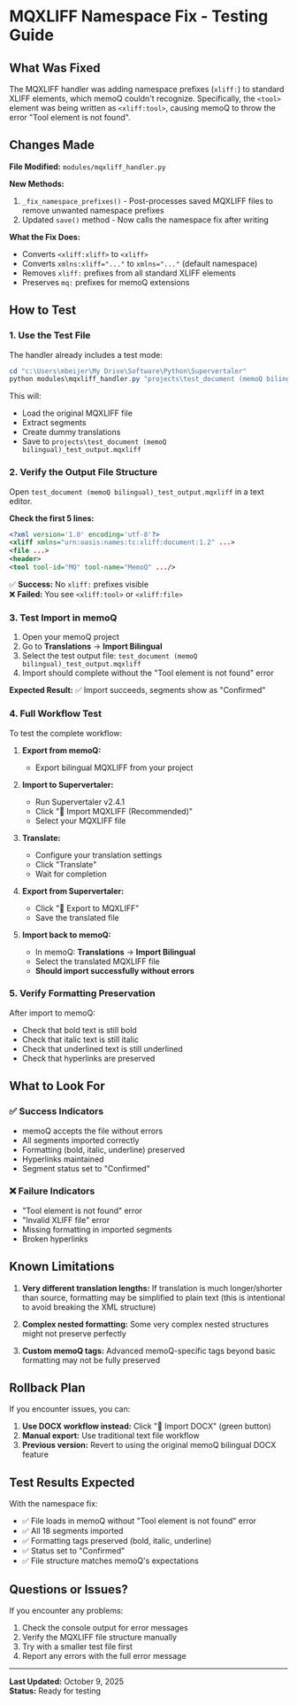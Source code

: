 # MQXLIFF Namespace Fix - Testing Guide

## What Was Fixed

The MQXLIFF handler was adding namespace prefixes (`xliff:`) to standard XLIFF elements, which memoQ couldn't recognize. Specifically, the `<tool>` element was being written as `<xliff:tool>`, causing memoQ to throw the error "Tool element is not found".

## Changes Made

**File Modified:** `modules/mqxliff_handler.py`

**New Methods:**
1. `_fix_namespace_prefixes()` - Post-processes saved MQXLIFF files to remove unwanted namespace prefixes
2. Updated `save()` method - Now calls the namespace fix after writing

**What the Fix Does:**
- Converts `<xliff:xliff>` to `<xliff>`
- Converts `xmlns:xliff="..."` to `xmlns="..."` (default namespace)
- Removes `xliff:` prefixes from all standard XLIFF elements
- Preserves `mq:` prefixes for memoQ extensions

## How to Test

### 1. Use the Test File

The handler already includes a test mode:

```powershell
cd "c:\Users\mbeijer\My Drive\Software\Python\Supervertaler"
python modules\mqxliff_handler.py "projects\test_document (memoQ bilingual).mqxliff"
```

This will:
- Load the original MQXLIFF file
- Extract segments
- Create dummy translations
- Save to `projects\test_document (memoQ bilingual)_test_output.mqxliff`

### 2. Verify the Output File Structure

Open `test_document (memoQ bilingual)_test_output.mqxliff` in a text editor.

**Check the first 5 lines:**
```xml
<?xml version='1.0' encoding='utf-8'?>
<xliff xmlns="urn:oasis:names:tc:xliff:document:1.2" ...>
<file ...>
<header>
<tool tool-id="MQ" tool-name="MemoQ" .../>
```

✅ **Success:** No `xliff:` prefixes visible  
❌ **Failed:** You see `<xliff:tool>` or `<xliff:file>`

### 3. Test Import in memoQ

1. Open your memoQ project
2. Go to **Translations** → **Import Bilingual**
3. Select the test output file: `test_document (memoQ bilingual)_test_output.mqxliff`
4. Import should complete without the "Tool element is not found" error

**Expected Result:** ✅ Import succeeds, segments show as "Confirmed"

### 4. Full Workflow Test

To test the complete workflow:

1. **Export from memoQ:**
   - Export bilingual MQXLIFF from your project

2. **Import to Supervertaler:**
   - Run Supervertaler v2.4.1
   - Click "📄 Import MQXLIFF (Recommended)"
   - Select your MQXLIFF file

3. **Translate:**
   - Configure your translation settings
   - Click "Translate"
   - Wait for completion

4. **Export from Supervertaler:**
   - Click "💾 Export to MQXLIFF"
   - Save the translated file

5. **Import back to memoQ:**
   - In memoQ: **Translations** → **Import Bilingual**
   - Select the translated MQXLIFF file
   - **Should import successfully without errors**

### 5. Verify Formatting Preservation

After import to memoQ:
- Check that bold text is still bold
- Check that italic text is still italic  
- Check that underlined text is still underlined
- Check that hyperlinks are preserved

## What to Look For

### ✅ Success Indicators
- memoQ accepts the file without errors
- All segments imported correctly
- Formatting (bold, italic, underline) preserved
- Hyperlinks maintained
- Segment status set to "Confirmed"

### ❌ Failure Indicators
- "Tool element is not found" error
- "Invalid XLIFF file" error
- Missing formatting in imported segments
- Broken hyperlinks

## Known Limitations

1. **Very different translation lengths:** If translation is much longer/shorter than source, formatting may be simplified to plain text (this is intentional to avoid breaking the XML structure)

2. **Complex nested formatting:** Some very complex nested structures might not preserve perfectly

3. **Custom memoQ tags:** Advanced memoQ-specific tags beyond basic formatting may not be fully preserved

## Rollback Plan

If you encounter issues, you can:

1. **Use DOCX workflow instead:** Click "📄 Import DOCX" (green button)
2. **Manual export:** Use traditional text file workflow
3. **Previous version:** Revert to using the original memoQ bilingual DOCX feature

## Test Results Expected

With the namespace fix:
- ✅ File loads in memoQ without "Tool element is not found" error
- ✅ All 18 segments imported
- ✅ Formatting tags preserved (bold, italic, underline)
- ✅ Status set to "Confirmed"
- ✅ File structure matches memoQ's expectations

## Questions or Issues?

If you encounter any problems:
1. Check the console output for error messages
2. Verify the MQXLIFF file structure manually
3. Try with a smaller test file first
4. Report any errors with the full error message

---

**Last Updated:** October 9, 2025  
**Status:** Ready for testing
